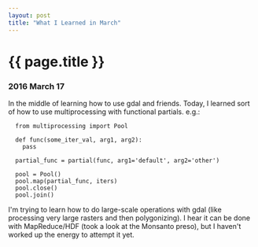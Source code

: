 ```yaml
---
layout: post
title: "What I Learned in March"
---
```


# {{ page.title }}

### 2016 March 17

In the middle of learning how to use gdal and friends. Today, I learned sort of how to use multiprocessing with functional partials. e.g.:

```
  from multiprocessing import Pool

  def func(some_iter_val, arg1, arg2):
    pass

  partial_func = partial(func, arg1='default', arg2='other')

  pool = Pool()
  pool.map(partial_func, iters)
  pool.close()
  pool.join()
```

I'm trying to learn how to do large-scale operations with gdal (like processing very large rasters and then polygonizing). I hear it can be done with MapReduce/HDF (took a look at the Monsanto preso), but I haven't worked up the energy to attempt it yet.
